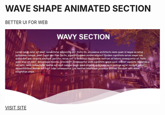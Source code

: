 <h1>WAVE SHAPE ANIMATED SECTION </h1>
<p>BETTER UI FOR WEB</p>
<img src="images/readme.JPG">
<a href="https://wavysection.netlify.com">VISIT SITE</a>
